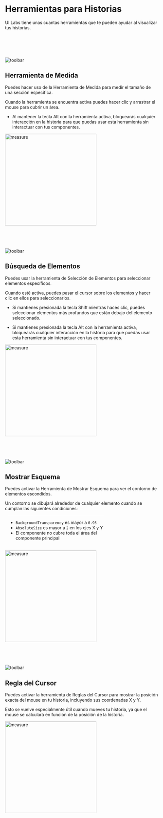 # Herramientas para Historias

UI Labs tiene unas cuantas herramientas que te pueden ayudar al visualizar tus historias.

<div class="image-tip-holder" style="padding-top: 75px;">
   <div style="position: relative;" >
      <img class="image-label" src="/docs/plugin/toolbar2.png" alt="toolbar">
      <div class="measure-selector" />
   </div>
</div>

## Herramienta de Medida
<div class="side-img-text">
Puedes hacer uso de la Herramienta de Medida para medir el tamaño de una sección específica.

Cuando la herramienta se encuentra activa puedes hacer clic y arrastrar el mouse para cubrir un área.

- Al mantener la tecla <span class="item-description">Alt</span> con la herramienta activa, bloquearás cualquier interacción en la historia para que puedas usar esta herramienta sin interactuar con tus componentes.
</div>

<img class="image-label" src="/docs/plugin/storytools/measure.png" alt="measure" width="300"/>

<div class="image-tip-holder" style="padding-top: 75px;">
   <div style="position: relative;" >
      <img class="image-label" src="/docs/plugin/toolbar2.png" alt="toolbar">
      <div class="selectelements-selector" />
   </div>
</div>

## Búsqueda de Elementos
<div class="side-img-text">
Puedes usar la herramienta de Selección de Elementos para seleccionar elementos específicos.

Cuando esté activa, puedes pasar el cursor sobre los elementos y hacer clic en ellos para seleccionarlos.

- Si mantienes presionada la tecla <span class="item-description">Shift</span> mientras haces clic, puedes seleccionar elementos más profundos que están debajo del elemento seleccionado.

- Si mantienes presionada la tecla <span class="item-description">Alt</span> con la herramienta activa, bloquearás cualquier interacción en la historia para que puedas usar esta herramienta sin interactuar con tus componentes.
</div>

<img class="image-label" src="/docs/plugin/storytools/selectelements.png" alt="measure" width="300"/>

<div class="image-tip-holder" style="padding-top: 75px;">
   <div style="position: relative;" >
      <img class="image-label" src="/docs/plugin/toolbar2.png" alt="toolbar">
      <div class="outlines-selector" />
   </div>
</div>

## Mostrar Esquema
<div class="side-img-text">
Puedes activar la Herramienta de Mostrar Esquema para ver el contorno de elementos escondidos.

Un contorno se dibujará alrededor de cualquier elemento cuando se cumplan las siguientes condiciones:
</div>

<div style="border-width: 1px; border-style: solid; border-color: rgba(255,255,255,0.2); padding-left: 10px; padding-right: 10px; margin-right: 170px; border-radius: 10px;">

- `BackgroundTransparency` es mayor a `0.95`  
- `AbsoluteSize` es mayor a `2` en los ejes X y Y
- El componente no cubre toda el área del componente principal

</div>

<br/>

<img class="image-label" src="/docs/plugin/storytools/outlines.png" alt="measure" width="300"/>

<div class="image-tip-holder" style="padding-top: 75px;">
   <div style="position: relative;" >
      <img class="image-label" src="/docs/plugin/toolbar2.png" alt="toolbar">
      <div class="rules-selector" />
   </div>
</div>

## Regla del Cursor
<div class="side-img-text">
Puedes activar la herramienta de Reglas del Cursor para mostrar la posición exacta del mouse en tu historia, incluyendo sus coordenadas X y Y.

Esto se vuelve especialmente útil cuando mueves tu historia, ya que el mouse se calculará en función de la posición de la historia.
</div>

<img class="image-label" src="/docs/plugin/storytools/rules.png" alt="measure" width="300"/>